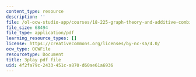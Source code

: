 ```yaml
---
content_type: resource
description: ''
file: /ol-ocw-studio-app/courses/18-225-graph-theory-and-additive-combinatorics-fall-2023/nCWwhF0TkVI_transcript.pdf
file_size: 68494
file_type: application/pdf
learning_resource_types: []
license: https://creativecommons.org/licenses/by-nc-sa/4.0/
ocw_type: OCWFile
resourcetype: Document
title: 3play pdf file
uid: 4f2fa79c-2433-451c-a870-d60ae61a6936
---
```

